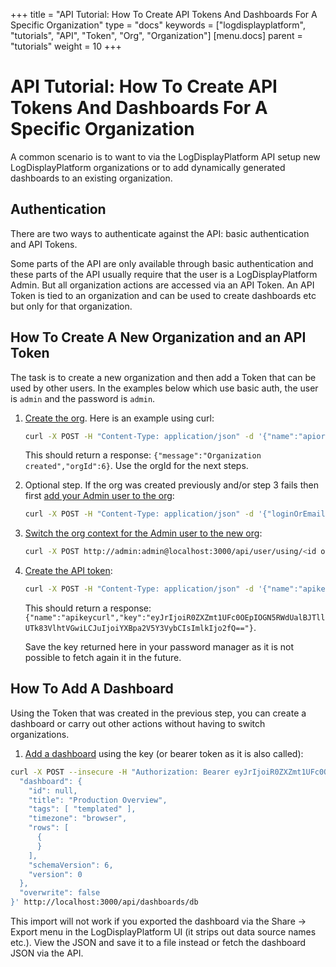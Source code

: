 +++
title = "API Tutorial: How To Create API Tokens And Dashboards For A Specific Organization"
type = "docs"
keywords = ["logdisplayplatform", "tutorials", "API", "Token", "Org", "Organization"]
[menu.docs]
parent = "tutorials"
weight = 10
+++

# API Tutorial: How To Create API Tokens And Dashboards For A Specific Organization

A common scenario is to want to via the LogDisplayPlatform API setup new LogDisplayPlatform organizations or to add dynamically generated dashboards to an existing organization.

## Authentication

There are two ways to authenticate against the API: basic authentication and API Tokens.

Some parts of the API are only available through basic authentication and these parts of the API usually require that the user is a LogDisplayPlatform Admin. But all organization actions are accessed via an API Token. An API Token is tied to an organization and can be used to create dashboards etc but only for that organization.

## How To Create A New Organization and an API Token

The task is to create a new organization and then add a Token that can be used by other users. In the examples below which use basic auth, the user is `admin` and the password is `admin`.

1. [Create the org](http://docs.logdisplayplatform.org/http_api/org/#create-organisation). Here is an example using curl:
    ```bash
    curl -X POST -H "Content-Type: application/json" -d '{"name":"apiorg"}' http://admin:admin@localhost:3000/api/orgs
    ```

    This should return a response: `{"message":"Organization created","orgId":6}`. Use the orgId for the next steps.

2. Optional step. If the org was created previously and/or step 3 fails then first [add your Admin user to the org](http://docs.logdisplayplatform.org/http_api/org/#add-user-in-organisation):
    ```bash
    curl -X POST -H "Content-Type: application/json" -d '{"loginOrEmail":"admin", "role": "Admin"}' http://admin:admin@localhost:3000/api/orgs/<org id of new org>/users
    ```

3. [Switch the org context for the Admin user to the new org](http://docs.logdisplayplatform.org/http_api/user/#switch-user-context):
    ```bash
    curl -X POST http://admin:admin@localhost:3000/api/user/using/<id of new org>
    ```

4. [Create the API token](http://docs.logdisplayplatform.org/http_api/auth/#create-api-key):
    ```bash
    curl -X POST -H "Content-Type: application/json" -d '{"name":"apikeycurl", "role": "Admin"}' http://admin:admin@localhost:3000/api/auth/keys
    ```

    This should return a response: `{"name":"apikeycurl","key":"eyJrIjoiR0ZXZmt1UFc0OEpIOGN5RWdUalBJTllUTk83VlhtVGwiLCJuIjoiYXBpa2V5Y3VybCIsImlkIjo2fQ=="}`.

    Save the key returned here in your password manager as it is not possible to fetch again it in the future.

## How To Add A Dashboard

Using the Token that was created in the previous step, you can create a dashboard or carry out other actions without having to switch organizations.

1. [Add a dashboard](http://docs.logdisplayplatform.org/http_api/dashboard/#create-update-dashboard) using the key (or bearer token as it is also called):

  ```bash
  curl -X POST --insecure -H "Authorization: Bearer eyJrIjoiR0ZXZmt1UFc0OEpIOGN5RWdUalBJTllUTk83VlhtVGwiLCJuIjoiYXBpa2V5Y3VybCIsImlkIjo2fQ==" -H "Content-Type: application/json" -d '{
    "dashboard": {
      "id": null,
      "title": "Production Overview",
      "tags": [ "templated" ],
      "timezone": "browser",
      "rows": [
        {
        }
      ],
      "schemaVersion": 6,
      "version": 0
    },
    "overwrite": false
  }' http://localhost:3000/api/dashboards/db
  ```

  This import will not work if you exported the dashboard via the Share -> Export menu in the LogDisplayPlatform UI (it strips out data source names etc.). View the JSON and save it to a file instead or fetch the dashboard JSON via the API.
